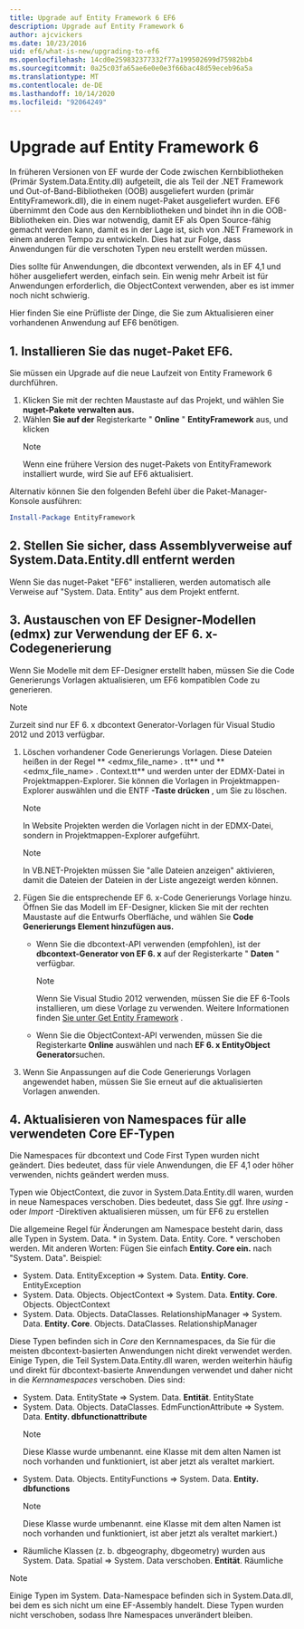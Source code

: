 ```yaml
---
title: Upgrade auf Entity Framework 6 EF6
description: Upgrade auf Entity Framework 6
author: ajcvickers
ms.date: 10/23/2016
uid: ef6/what-is-new/upgrading-to-ef6
ms.openlocfilehash: 14cd0e259832377332f77a199502699d75982bb4
ms.sourcegitcommit: 0a25c03fa65ae6e0e0e3f66bac48d59eceb96a5a
ms.translationtype: MT
ms.contentlocale: de-DE
ms.lasthandoff: 10/14/2020
ms.locfileid: "92064249"
---
```

# <a name="upgrading-to-entity-framework-6"></a>Upgrade auf Entity Framework 6

In früheren Versionen von EF wurde der Code zwischen Kernbibliotheken (Primär System.Data.Entity.dll) aufgeteilt, die als Teil der .NET Framework und Out-of-Band-Bibliotheken (OOB) ausgeliefert wurden (primär EntityFramework.dll), die in einem nuget-Paket ausgeliefert wurden. EF6 übernimmt den Code aus den Kernbibliotheken und bindet ihn in die OOB-Bibliotheken ein. Dies war notwendig, damit EF als Open Source-fähig gemacht werden kann, damit es in der Lage ist, sich von .NET Framework in einem anderen Tempo zu entwickeln. Dies hat zur Folge, dass Anwendungen für die verschoten Typen neu erstellt werden müssen.

Dies sollte für Anwendungen, die dbcontext verwenden, als in EF 4,1 und höher ausgeliefert werden, einfach sein. Ein wenig mehr Arbeit ist für Anwendungen erforderlich, die ObjectContext verwenden, aber es ist immer noch nicht schwierig.

Hier finden Sie eine Prüfliste der Dinge, die Sie zum Aktualisieren einer vorhandenen Anwendung auf EF6 benötigen.

## <a name="1-install-the-ef6-nuget-package"></a>1. Installieren Sie das nuget-Paket EF6.

Sie müssen ein Upgrade auf die neue Laufzeit von Entity Framework 6 durchführen.

1. Klicken Sie mit der rechten Maustaste auf das Projekt, und wählen Sie **nuget-Pakete verwalten aus.**  
2. Wählen **Sie auf der** Registerkarte " **Online** " **EntityFramework** aus, und klicken  
   > [!NOTE]
   > Wenn eine frühere Version des nuget-Pakets von EntityFramework installiert wurde, wird Sie auf EF6 aktualisiert.

Alternativ können Sie den folgenden Befehl über die Paket-Manager-Konsole ausführen:

``` powershell
Install-Package EntityFramework
```

## <a name="2-ensure-that-assembly-references-to-systemdataentitydll-are-removed"></a>2. Stellen Sie sicher, dass Assemblyverweise auf System.Data.Entity.dll entfernt werden

Wenn Sie das nuget-Paket "EF6" installieren, werden automatisch alle Verweise auf "System. Data. Entity" aus dem Projekt entfernt.

## <a name="3-swap-any-ef-designer-edmx-models-to-use-ef-6x-code-generation"></a>3. Austauschen von EF Designer-Modellen (edmx) zur Verwendung der EF 6. x-Codegenerierung

Wenn Sie Modelle mit dem EF-Designer erstellt haben, müssen Sie die Code Generierungs Vorlagen aktualisieren, um EF6 kompatiblen Code zu generieren.

> [!NOTE]
> Zurzeit sind nur EF 6. x dbcontext Generator-Vorlagen für Visual Studio 2012 und 2013 verfügbar.

1. Löschen vorhandener Code Generierungs Vorlagen. Diese Dateien heißen in der Regel ** \<edmx_file_name\> . tt** und ** \<edmx_file_name\> . Context.tt** und werden unter der EDMX-Datei in Projektmappen-Explorer. Sie können die Vorlagen in Projektmappen-Explorer auswählen und die ENTF **-Taste drücken** , um Sie zu löschen.  
   > [!NOTE]
   > In Website Projekten werden die Vorlagen nicht in der EDMX-Datei, sondern in Projektmappen-Explorer aufgeführt.  

   > [!NOTE]
   > In VB.NET-Projekten müssen Sie "alle Dateien anzeigen" aktivieren, damit die Dateien der Dateien in der Liste angezeigt werden können.
2. Fügen Sie die entsprechende EF 6. x-Code Generierungs Vorlage hinzu. Öffnen Sie das Modell im EF-Designer, klicken Sie mit der rechten Maustaste auf die Entwurfs Oberfläche, und wählen Sie **Code Generierungs Element hinzufügen aus.**
    - Wenn Sie die dbcontext-API verwenden (empfohlen), ist der **dbcontext-Generator von EF 6. x** auf der Registerkarte " **Daten** " verfügbar.  
      > [!NOTE]
      > Wenn Sie Visual Studio 2012 verwenden, müssen Sie die EF 6-Tools installieren, um diese Vorlage zu verwenden. Weitere Informationen finden [Sie unter Get Entity Framework](xref:ef6/fundamentals/install) .  

    - Wenn Sie die ObjectContext-API verwenden, müssen Sie die Registerkarte **Online** auswählen und nach **EF 6. x EntityObject Generator**suchen.  
3. Wenn Sie Anpassungen auf die Code Generierungs Vorlagen angewendet haben, müssen Sie Sie erneut auf die aktualisierten Vorlagen anwenden.

## <a name="4-update-namespaces-for-any-core-ef-types-being-used"></a>4. Aktualisieren von Namespaces für alle verwendeten Core EF-Typen

Die Namespaces für dbcontext und Code First Typen wurden nicht geändert. Dies bedeutet, dass für viele Anwendungen, die EF 4,1 oder höher verwenden, nichts geändert werden muss.

Typen wie ObjectContext, die zuvor in System.Data.Entity.dll waren, wurden in neue Namespaces verschoben. Dies bedeutet, dass Sie ggf. Ihre *using* -oder *Import* -Direktiven aktualisieren müssen, um für EF6 zu erstellen

Die allgemeine Regel für Änderungen am Namespace besteht darin, dass alle Typen in System. Data. * in System. Data. Entity. Core. * verschoben werden. Mit anderen Worten: Fügen Sie einfach **Entity. Core ein.** nach "System. Data". Beispiel:

- System. Data. EntityException => System. Data. **Entity. Core**. EntityException  
- System. Data. Objects. ObjectContext => System. Data. **Entity. Core**. Objects. ObjectContext  
- System. Data. Objects. DataClasses. RelationshipManager => System. Data. **Entity. Core**. Objects. DataClasses. RelationshipManager  

Diese Typen befinden sich in *Core* den Kernnamespaces, da Sie für die meisten dbcontext-basierten Anwendungen nicht direkt verwendet werden. Einige Typen, die Teil System.Data.Entity.dll waren, werden weiterhin häufig und direkt für dbcontext-basierte Anwendungen verwendet und daher nicht in die *Kernnamespaces* verschoben. Dies sind:

- System. Data. EntityState => System. Data. **Entität**. EntityState  
- System. Data. Objects. DataClasses. EdmFunctionAttribute => System. Data. **Entity. dbfunctionattribute**  
  > [!NOTE]
  > Diese Klasse wurde umbenannt. eine Klasse mit dem alten Namen ist noch vorhanden und funktioniert, ist aber jetzt als veraltet markiert.  
- System. Data. Objects. EntityFunctions => System. Data. **Entity. dbfunctions**  
  > [!NOTE]
  > Diese Klasse wurde umbenannt. eine Klasse mit dem alten Namen ist noch vorhanden und funktioniert, ist aber jetzt als veraltet markiert.)  
- Räumliche Klassen (z. b. dbgeography, dbgeometry) wurden aus System. Data. Spatial => System. Data verschoben. **Entität**. Räumliche

> [!NOTE]
> Einige Typen im System. Data-Namespace befinden sich in System.Data.dll, bei dem es sich nicht um eine EF-Assembly handelt. Diese Typen wurden nicht verschoben, sodass Ihre Namespaces unverändert bleiben.
